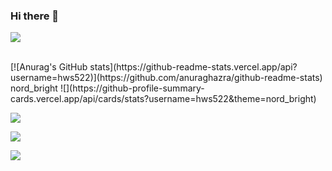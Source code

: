 ### Hi there 👋

![](https://github-profile-summary-cards.vercel.app/api/cards/profile-details?username=hws522&theme=nord_bright)

<br>
[![Anurag's GitHub stats](https://github-readme-stats.vercel.app/api?username=hws522)](https://github.com/anuraghazra/github-readme-stats)
nord_bright
![](https://github-profile-summary-cards.vercel.app/api/cards/stats?username=hws522&theme=nord_bright)

![](https://github-profile-summary-cards.vercel.app/api/cards/productive-time?username=hws522&theme=nord_bright)

![](https://github-profile-summary-cards.vercel.app/api/cards/repos-per-language?username=hws522&theme=nord_bright)

![](https://github-profile-summary-cards.vercel.app/api/cards/most-commit-language?username=hws522&theme=nord_bright)



